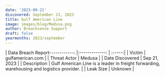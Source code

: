```yaml
---
date: '2023-09-21'
discovered: September 21, 2023
title: Gulf American Line
image: images/blog/Medusa.png
author: Breachsense Support
draft: false
yearmonths: 2023/september
---
```


| Data Breach Report------------:     |:-------------:    | :-----:|
| Victim      | gulfamerican.com      | 
| Threat Actor      | Medusa      | 
| Date Discovered      | Sep 21, 2023      | 
| Description      | Gulf American Line is a leader in freight forwarding, warehousing and logistics provider.      | 
| Leak Size      | Unknown      | 

